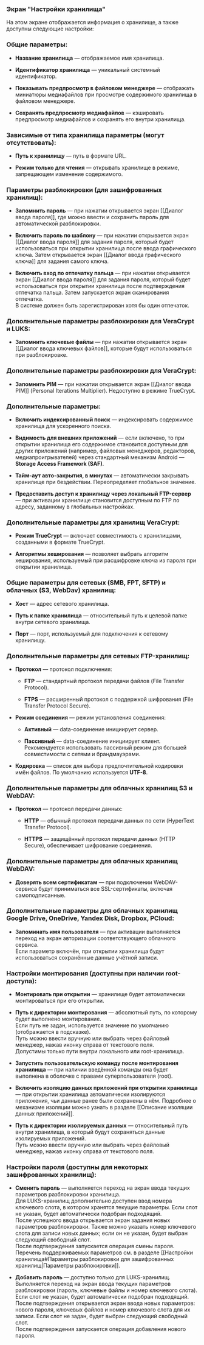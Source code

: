 ### Экран "Настройки хранилища"

На этом экране отображается информация о хранилище, а также доступны следующие настройки:

### Общие параметры:

-   **Название хранилища** — отображаемое имя хранилища.
    
-   **Идентификатор хранилища** — уникальный системный идентификатор.
    
-   **Показывать предпросмотр в файловом менеджере** — отображать миниатюры медиафайлов при просмотре содержимого хранилища в файловом менеджере.
    
-   **Сохранять предпросмотр медиафайлов** — кэшировать предпросмотр медиафайлов и сохранять его внутри хранилища.
    

### Зависимые от типа хранилища параметры (могут отсутствовать):

-   **Путь к хранилищу** — путь в формате URL.
    
-   **Режим только для чтения** — открывать хранилище в режиме, запрещающем изменение содержимого.
    

### Параметры разблокировки (для зашифрованных хранилищ):

-   **Запомнить пароль** — при нажатии открывается экран [[Диалог ввода пароля]], где можно ввести и сохранить пароль для автоматической разблокировки.
    
-   **Включить пароль по шаблону** — при нажатии открывается экран [[Диалог ввода пароля]] для задания пароля, который будет использоваться при открытии хранилища после ввода графического ключа. Затем открывается экран [[Диалог ввода графического ключа]] для задания самого ключа.
    
-   **Включить вход по отпечатку пальца** — при нажатии открывается экран [[Диалог ввода пароля]] для задания пароля, который будет использоваться при открытии хранилища после подтверждения отпечатка пальца. Затем запускается экран сканирования отпечатка.  
    В системе должен быть зарегистрирован хотя бы один отпечаток.


### Дополнительные параметры разблокировки для VeraCrypt и LUKS:

-   **Запомнить ключевые файлы** — при нажатии открывается экран [[Диалог ввода ключевых файлов]], которые будут использоваться при разблокировке.
    

### Дополнительные параметры разблокировки для VeraCrypt:

-   **Запомнить PIM** — при нажатии открывается экран [[Диалог ввода PIM]] (Personal Iterations Multiplier).
    Недоступно в режиме TrueCrypt.


### Дополнительные параметры:

-   **Включить индексированный поиск** — индексировать содержимое хранилища для ускоренного поиска.
    
-   **Видимость для внешних приложений** — если включено, то при открытии хранилища его содержимое становится доступным для других приложений (например, файловых менеджеров, редакторов, медиапроигрывателей) через стандартный механизм Android — **Storage Access Framework (SAF)**.
    
-   **Тайм-аут авто-закрытия, в минутах** — автоматически закрывать хранилище при бездействии. Переопределяет глобальное значение.
    
-   **Предоставить доступ к хранилищу через локальный FTP-сервер** — при активации хранилище становится доступным по FTP по адресу, заданному в глобальных настройках.


### Дополнительные параметры для хранилищ VeraCrypt:

-   **Режим TrueCrypt** — включает совместимость с хранилищами, созданными в формате TrueCrypt.
    
-   **Алгоритмы хеширования** — позволяет выбрать алгоритм хеширования, используемый при расшифровке ключа из пароля при открытии хранилища.


### Общие параметры для сетевых (SMB, FPT, SFTP) и облачных (S3, WebDav) хранилищ:

-   **Хост** — адрес сетевого хранилища.
    
-   **Путь к папке хранилища** — относительный путь к целевой папке внутри сетевого хранилища.
    
-   **Порт** — порт, используемый для подключения к сетевому хранилищу.


### Дополнительные параметры для сетевых FTP-хранилищ:

-   **Протокол** — протокол подключения:
    
    -   **FTP** — стандартный протокол передачи файлов (File Transfer Protocol).
        
    -   **FTPS** — расширенный протокол с поддержкой шифрования (File Transfer Protocol Secure).
        
-   **Режим соединения** — режим установления соединения:
    
    -   **Активный** — data-соединение инициирует сервер.
        
    -   **Пассивный** — data-соединение инициирует клиент.  
        Рекомендуется использовать пассивный режим для большей совместимости с сетями и брандмауэрами.
        
-   **Кодировка** — список для выбора предпочтительной кодировки имён файлов. По умолчанию используется **UTF-8**.


### Дополнительные параметры для облачных хранилищ S3 и WebDAV:

-   **Протокол** — протокол передачи данных:
    
    -   **HTTP** — обычный протокол передачи данных по сети (HyperText Transfer Protocol).
        
    -   **HTTPS** — защищённый протокол передачи данных (HTTP Secure), обеспечивает шифрование соединения.


### Дополнительные параметры для облачных хранилищ WebDAV:

-   **Доверять всем сертификатам** — при подключении WebDAV-сервиса будут приниматься все SSL-сертификаты, включая самоподписанные.

### Дополнительные параметры для облачных хранилищ Google Drive, OneDrive, Yandex Disk, Dropbox, PCloud:

-   **Запоминать имя пользователя** — при активации выполняется переход на экран авторизации соответствующего облачного сервиса.  
    Если параметр включён, при открытии хранилища будут использоваться сохранённые данные учётной записи.

### Настройки монтирования (доступны при наличии root-доступа):

-   **Монтировать при открытии** — хранилище будет автоматически монтироваться при его открытии.
    
-   **Путь к директории монтирования** — абсолютный путь, по которому будет выполнено монтирование.  
    Если путь не задан, используется значение по умолчанию (отображается в подсказке).  
    Путь можно ввести вручную или выбрать через файловый менеджер, нажав иконку справа от текстового поля.  
    Допустимы только пути внутри локального или root-хранилища.
    
-   **Запустить пользовательскую команду после монтирования хранилища** — при наличии введённой команды она будет выполнена в оболочке с правами суперпользователя (root).
    
-   **Включить изоляцию данных приложений при открытии хранилища** — при открытии хранилища автоматически изолируются приложения, чьи данные ранее были сохранены в нём. Подробнее о механизме изоляции можно узнать в разделе [[Описание изоляции данных приложений]].
    
-   **Путь к директории изолируемых данных** — относительный путь внутри хранилища, в который будут сохраняться данные изолируемых приложений.  
    Путь можно ввести вручную или выбрать через файловый менеджер, нажав иконку справа от текстового поля.  

### Настройки пароля (доступны для некоторых зашифрованных хранилищ):

-   **Сменить пароль** — выполняется переход на экран ввода текущих параметров разблокировки хранилища.  
    Для LUKS-хранилищ дополнительно доступен ввод номера ключевого слота, в котором хранятся текущие параметры. Если слот не указан, будет автоматически подобран подходящий.  
    После успешного ввода открывается экран задания новых параметров разблокировки. Также можно указать номер ключевого слота для записи новых данных; если он не указан, будет выбран следующий свободный слот.  
    После подтверждения запускается операция смены пароля.  
    Перечень поддерживаемых параметров см. в разделе [[Настройки хранилища#Параметры разблокировки для зашифрованных хранилищ|Параметры разблокировки]].
    
-   **Добавить пароль** — доступно только для LUKS-хранилищ.  
    Выполняется переход на экран ввода текущих параметров разблокировки (пароль, ключевые файлы и номер ключевого слота). Если слот не указан, будет автоматически подобран подходящий.  
    После подтверждения открывается экран ввода новых параметров: нового пароля, ключевых файлов и номер ключевого слота для их записи. Если слот не задан, будет выбран следующий свободный слот.  
    После подтверждения запускается операция добавления нового пароля.
